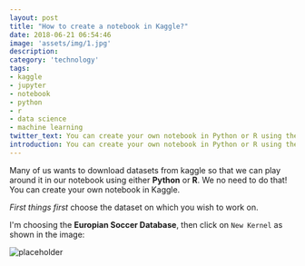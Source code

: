 ```yaml
---
layout: post
title: "How to create a notebook in Kaggle?"
date: 2018-06-21 06:54:46
image: 'assets/img/1.jpg'
description: 
category: 'technology'
tags: 
- kaggle
- jupyter
- notebook
- python
- r
- data science
- machine learning
twitter_text: You can create your own notebook in Python or R using the exisiting datasets in kaggle.
introduction: You can create your own notebook in Python or R using the exisiting datasets in kaggle.
---
```


Many of us wants to download datasets from kaggle so that we can play around it in our notebook using either **Python** or **R**. We no need to do that! You can create your own notebook in Kaggle.

*First things first* choose the dataset on which you wish to work on.

I'm choosing the **Europian Soccer Database**, then click on `New Kernel` as shown in the image:

![placeholder](assets/2.jpg "New kernel image")



